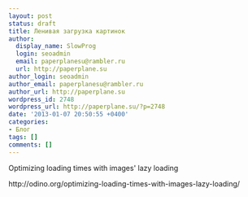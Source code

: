 ```yaml
---
layout: post
status: draft
title: Ленивая загрузка картинок
author:
  display_name: SlowProg
  login: seoadmin
  email: paperplanesu@rambler.ru
  url: http://paperplane.su
author_login: seoadmin
author_email: paperplanesu@rambler.ru
author_url: http://paperplane.su
wordpress_id: 2748
wordpress_url: http://paperplane.su/?p=2748
date: '2013-01-07 20:50:55 +0400'
categories:
- Блог
tags: []
comments: []
---
```

<p>Optimizing loading times with images' lazy loading</p>
<p>http:&#47;&#47;odino.org&#47;optimizing-loading-times-with-images-lazy-loading&#47;</p>
